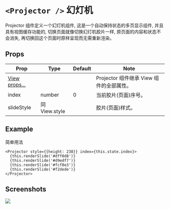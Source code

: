 # `<Projector />` 幻灯机
Projector 组件定义一个幻灯机组件, 这是一个自动保持状态的多页显示组件, 并且具有视图缓存功能的, 切换页面就像切换幻灯机胶片一样, 原页面的内容和状态不会消失, 再切换回这个页面时原样呈现而无需重新渲染。

## Props
| Prop | Type | Default | Note |
|---|---|---|---|
| [View props...](https://facebook.github.io/react-native/docs/view.html) |  |  | Projector 组件继承 View 组件的全部属性。
| index | number | 0 | 当前胶片(页面)序号。
| slideStyle | 同View.style |  | 胶片(页面)样式。

<!--
## Events
None.

## Methods
None.

## Static Props
None.

## Static Methods
None.
-->

## Example
简单用法
```
<Projector style={{height: 238}} index={this.state.index}>
  {this.renderSlide('#dff0d8')}
  {this.renderSlide('#d9edf7')}
  {this.renderSlide('#fcf8e3')}
  {this.renderSlide('#f2dede')}
</Projector>
```


## Screenshots
![](../../screenshots/11-Projector.png)
